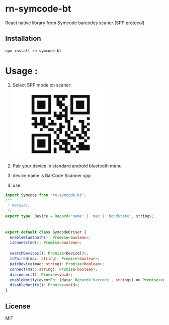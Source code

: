 # rn-symcode-bt

React native library from Symcode barcodes scaner (SPP protocol)

## Installation

```sh
npm install rn-symcode-bt
```
# Usage :
1. Select SPP mode on scaner:
![spp_img](./img/spp.jpg)

2. Pair your device in standard android
 bluetooth menu
3. device name is BarCode Scanner spp
4. use
```typescript
import Symcode from "rn-symcode-bt";
/**
 * Methods:
 */
export type  Device = Record<'name' | 'mac'| 'bondState', string>;


export default class SymcodeDriver {
  enableBluetooth(): Promise<boolean>;
  isConnected(): Promise<boolean>;

  searchDevices(): Promise<Device[]>;
  isPaired(mac: string): Promise<boolean>;
  pairDevice(mac: string): Promise<boolean>;
  connect(mac: string): Promise<boolean>;
  disconnect(): Promise<void>;
  enableNotify(eventFn: (data: Record<'barcode', string>) => Promise<void>): Promise<void>;
  disableNotify(): Promise<void>;
}


```


## License

MIT
